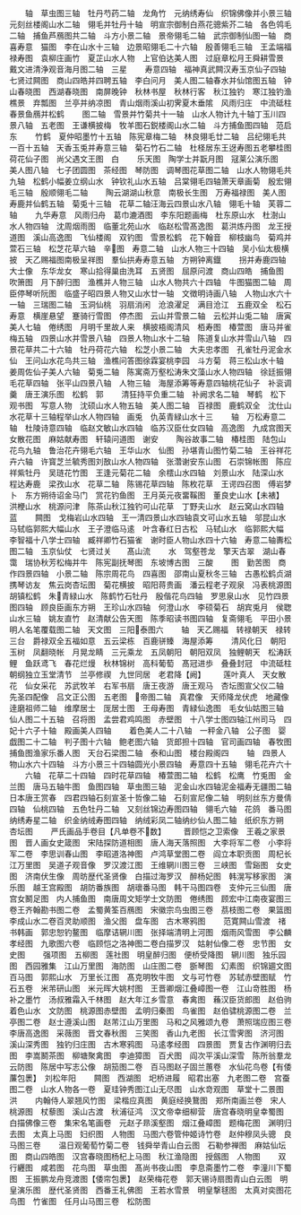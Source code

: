 <!-- { "loadSidebar": true } -->
　　轴　草虫图三轴　牡丹芍药二轴　龙角竹　元纳绣寿仙　织锦佛像并小景三轴　元刻丝楼阁山水二轴　翎毛并牡丹十轴　明宣宗御制白燕花骢紫芥二轴　各色鸰毛二轴　捕鱼芦鴈图共二轴　斗方小景二轴　景帝翎毛二轴　武宗御制仙图一轴　商喜寿意　猫图　李在山水十三轴　边景昭翎毛二十六轴　殷善翎毛三轴　王孟端福禄寿图　袁柳庄画竹　夏芷山水人物　上官伯达美人图　过庭章松月王舜耕雪景　戴文进清浄观音海月图二轴　三星
　　寿意四轴　福神真武闗汉寿玉京仙子四轴　七贤过闗图　商山四皓并四聘五轴　李白问月　美人图二轴春水并仙馆图五轴　钟山春晓图　西湖春晓图　南屏晚钟　秋林书屋　秋林行客　秋江独钓　寒江独钓渔樵景　弃瓢图　兰亭并纳凉图　青山烟雨溪山初霁夏木垂隂　风雨归庄　中流砥柱　春景鱼鴈并松鹤
　　图二轴　雪景并竹菊共十一轴　山水人物计九十轴丁玉川四景八轴　五老图　王谦横披梅　牧羊图石鋭楼阁山水二轴　斗方捕鱼图四轴　范启东
　　竹鹤　夏仲昭墨竹十五轴　陈宪章梅二轴　林良翎毛廿二轴　吕纪翎毛共一百十五轴　天香玉兎并寿意三轴　菊石竹石二轴　杜柽居东王迓寿图五老攀桂图　荷花仙子图　尚父遇文王图　白
　　乐天图　陶学士并翫月图　冦莱公演乐图　美人图八轴　七子团圆图　茶经图　琴防图　调琴图花草图二轴　山水人物翎毛共九轴　松鹤小幅姜立纲山水　钟钦礼山水五轴　吕棠翎毛四轴萧天章画菊　殷宏翎毛三轴　殷顺翎毛二轴
　　陶云湖湖山秋意　南极长生图　万寿福禄图　美人图　寿鹿并仙鹤五轴　菊兎十三轴　花草二轴汪海云四景山水八轴　翎毛十轴　芙蓉二轴
　　九华寿意　风雨归舟　葛巾漉酒图　李东阳题画梅　杜东原山水　杜澍山水人物四轴　沈周烟雨图　临董北苑山水　临赵松雪髙逸图　葛洪炼丹图　龙王授道图　溪山高逸图　飞仙楼阁　双钓图　雪景松鹤　花下翰音　柳枝幽鸟　菊鸡并萱石三轴　松芝花草六轴　辛图　寿意二轴　山水人物三十四轴　吴小仙太极横披　天乙赐福图南极呈祥图　羣仙拱寿寿意五轴　方朔钟离鐡
　　拐并寿鹿四轴　大士像　东华龙女　寒山拾得巢由洗耳　五贤图　屈原问渡　商山四皓　捕鱼图　吹箫图　月下醉归图　渔樵并人物三轴　山水人物共六十四轴　牛图猫图二轴　周臣停琴听阮图　临盛子昭四景人物又山水廿一轴　文徴明诗画八轴　人物山水六十一轴　三瑞图二轴　玉洞仙桃　羽扇消闲　沧浪濯足　满目沧江　五鹿双全　松石寿意　横崖悬望　蹇骑行雪图　停杰图　云山并雪景二轴　云松并山兎二轴　唐寅美人七轴　倦绣图　月明千里故人来　横披梧阁清风　栢寿图　椿萱图　唐马并雀梅五轴　四景山水并雪景八轴　四景人物山水十二轴　陈道复山水并雪山八轴　四景花草共二十六轴　牡丹荷花六轴　松芝小景二轴　大夫忠孝图　孔雀牡丹泥金水仙　王问山水花鸟共三轴　渔樵问答图徐霖宴桃李园　斗方菊　蒋三松山水十轴　姜周佐仙子美人六轴　菊兎二轴　陈寓斋万壑松涛朱文藻山水人物四轴　徐廷振翎毛花草四轴　张平山四景八轴　人物三轴　海屋添筹等寿意四轴桃花仙子　补衮调羹　唐王演乐图　松鹤　郭
　　清狂持平负重二轴　补阙求名二轴　琴鹤　松下观书图　写意人物　沈硕山水人物五轴　美人图二轴　百禄图　鹿鹤双全　沈仕山水花草十三轴程举山水人物四轴　画兎　仇英青緑山水十三
　　轴　万松寿意二轴　杜陵诗意四轴　临赵文敏山水四轴　临苏汉臣仕女四轴　高逸图　九成宫图天女散花图　麻姑献寿图　轩辕问道图　谢安
　　陶谷故事二轴　椿桂图　陆包山花鸟九轴　鲁治花卉翎毛六轴　王华山水　仙图　孙堪青山图竹菊二轴　王谷祥花卉六轴　许寳芝兰毓秀图刘敔山水人物四轴　张濳谢安东山图　石崇锦帐图　陈应祥紫牡丹　吴琏花竹图　王逢元菊花二轴　余橒山水四轴　刘景山水　陆深山水　程达寿鹿　梁孜山水　花草二轴　陈锡花草四轴　陈枚花草　王谔四召图　傅岩梦卜　东方朔待诏金马门　赏花钓鱼图　王月英元夜畱鞵图　董良史山水【未裱】　洪楩山水　桃源问津　陈茶山秋江独钓可山花草　丁野夫山水　赵云窝山水四轴　蓝
　　闗图　戈梅岩山水四轴　王一清四景山水四轴袁文可山水五轴　邬昆山水　马轼临郭熙大幅山水　王子澄临马逺　叶含春红日古松　马轼山水　临郭熙大幅　李智福十八学士四轴　臧祥卿竹石猫雀　谢时臣人物山水四十六轴　寿意二轴夀松图二轴　玉京仙仗　七贤过关　　髙山流
　　水　驾壑苍龙　擎天古翠　湖山春霭　瑞协秋芳松梅并牛　陈宪副抚琴图　东坡博古图　三酸
　　图　勤苦图　商作四景四轴　小景二轴　陈宗周花鸟　四喜图　邵南山夏秋冬三轴　古愚松鹤贞湖携琴访友　焦云岗杏坛图　菊花横披　昭阳蒋贵画　潘云程老子观泉　冯表桃源图　胡镇松鹤　朱青緑山水　陈鹤竹石牡丹　殷偕花鸟四轴　罗思泉山水　见竹四景图四轴　顾良臣画东方朔　王珍山水四轴　何澄山水　李硕菊石　胡宾兎月　侯聦山水三轴　姚友直竹　赵清献公告天图　陈季昭读书图四轴　复斋翎毛　平田小景明人名笔覆载图二轴　天文图　三阳泰图六
　　轴　天乙赐福　转禄朝天　禄转三台　爵禄双全五福如意　五云梁栋　百鹿骈臻　海屋添筹
　　清风化日　朝阳玉树　凤翻晓帐　月晃龙睛　三元乘龙　五凤朝阳　朝阳双凤　独鲤朝天　松涛跃鲤　鱼跃鸢飞　春花烂熳　秋林锦树　高科葡萄　髙冠进歩　叠叠封冠　中流砥柱　朝纲独立玉堂清节　兰亭修禊　九世同居　老君降【阙】
　　莲叶真人　天女散花　仙女采花　苏武牧羊　右军书扇　唐王夜游　唐王观马　杏坛图宣父仪二轴　先圣四配像　吕文正公图　五老图　帝图二轴　真君像　天师降龙伏虎　地藏像　逹磨祖师二轴　维摩居士　厐居士图　王母寿图　青緑仙逸图　毛女仙姑图三轴　仙人图二十五轴　召将图　孟尝君鸡鸣图　赤壁图　十八学士图四轴江州司马　四妃十六子十轴　殿画美人四轴
　　着色美人二十八轴　一秤金八轴　公子图　婴戯图二十二轴　判子图十六轴　鲍老图六轴　货郎担十四轴　官司画四轴　春牧图　捕鱼图渔家乐番人图　天台石梁图二轴　泰和山图　楼台殿阁四
　　轴　四景人物山水六十四轴　斗方小景三十四轴圆光小景四轴　寿意四十五轴　翎毛花卉六十
　　六轴　花草二十四轴　四时花草四轴　椿萱图二轴　松鹤　松鹰　竹兎图　金兰图　唐马五轴牛图　鱼图四轴　草虫图三轴　泥金山水四轴泥金福寿无疆图二轴　日本唐王赏春　四君四轴石刻宣圣十哲像二轴　石刻宣尼像二轴　明刻丝东方曼倩四轴　仙桃四轴　五色牡丹二轴　又刻丝锦边寿图四轴　翎毛六轴　花鸽　番马图　纳绣寿星二轴　织金纳绒寿图四轴　纳绒彩凤二轴纳纱仙人图二轴　纸织东方朔　杏坛图
　　严氏画品手卷目【凡单卷不数】
　　晋顾恺之卫索像　王羲之家景图　晋人画女史箴图　宋陆探防道相图　唐人海天落照图　大李将军二卷　小李将军二卷　李思训春山图　李昭道洛神图　卢鸿草堂图二卷　阎立本职贡图　周杞长江万里图　吴道子观音像　罗汉渡江图　王维辋川图三卷　三峡图　雪谿图　女史图　济南伏生像　周昉歴代圣贤像　白描过海罗汉　醉杨妃图　韩滉写移家图　演乐图　越王宫殿图　胡防番族图　胡瓌番马图　韩干马图四卷　支仲元三仙图　唐宫女鬭足图　内人捕鱼图　南唐周文矩学士文防图　倦绣图　顾宏中江南夜宴图三卷王齐翰勘书图二卷　孟蜀黄筌百鴈图　宋徽宗鸟虫图三卷　茘枝图二卷　果篮图　李成山水二卷百灵助顺图　渔父图　盘车图　古木寒鸦图
　　范寛闗山雪渡　禇书韩画　郭忠恕钓鳌图　临摩诘辋川图　张择端清明上河图　烟雨风雪图　李公麟孝经图　九歌图六卷　临顾恺之洛神图二卷白描罗汉　姑射仙像二卷　忠节图　女史图
　　强项图　五柳图　莲社图　明皇醉归图　便桥受降图　辋川图　独乐园图　西园雅集　江山万里图　海防图　山庄图二卷　斵琴图　幻素图　织锦廽文图　百马图　郭熙山水　万里长江图　髙克明牧牛图　文与可竹卷　苏轼赤壁图赋　竹石五卷　米芾研山图　米元晖大姚村图　王晋卿烟江叠嶂图一卷　江山竒胜图　杨补之墨竹　汤叔雅霜入千林图　赵大年江乡雪意　春禽图　蘓汉臣货郎图　赵伯驹着色山水　文防图　桃源图赤壁图　孟明归秦图　鸟雀图　赵伯骕桃源图二卷　兰亭图二卷　赵士遵溪山图　赵芾江山万里图　马和之风雅颂九卷　萧照瑞应图三卷　李唐高逸图　采薇图　晋文春秋图　三笑图　香山九老图　长江雪霁图　济河图　溪山深秀图　独钓归庄图　古木寒鸦图　马逺孝经图　四景图　贾复古作渊明归去图　李嵩鬭茶图　柳塘聚禽图　李迪獐图　百犬图　阎次平溪山深雪　陈所翁羣龙云防图　陈居中写志公像　胡笳图二卷　百马图赵子固兰蕙卷　水仙花鸟卷【有倭薕包褁】　刘松年阳
　　闗图　西湖图　圯桥进履　昭君出塞　九老图二卷　宫蚕图二卷　山水人物各一卷　夏珪钟秀图江山无尽图　山水竒观图　草堂十二景图　洪
　　内翰侍人翠翘风竹图　梁楷应真图　黄庭经换鵞图　郑所南画兰卷　宋人桃源图　杖藜图　溪山古渡　秋浦征鸿　汉文帝幸细柳营　唐宫春晓明皇幸蜀图　白描佛像三卷　集宋名笔画卷　元赵子昻溪壑图　烟江叠嶂图　题梅花图　渊明归去图　太真上马图　妇织图　人物图　马图六卷管仲姬诗竹卷　赵仲穆凤头骢　良马图三卷
　　温日观葡萄竹菊二卷　钱舜举青山白云图　石勒参禅图　麻姑仙坛图　商山四皓图　汉宫春晓图杨杞上马图　秋江渔隐图　授劔图　人物图
　　双行纒图　咸若图　花鸟图　草虫图　髙尚书夜山图　李息斋墨竹二卷　李潼川下蜀图　王振鹏龙舟竞渡图【倭帘包褁】　赵荣梅花卷　郭天锡诗扇图青山白云图　明皇演乐图　歴代圣贤图　西番王礼佛图　王若水雪景　明皇撃毬图　太真对奕图花鸟图　竹雀图　任月山马图三卷　松防图
